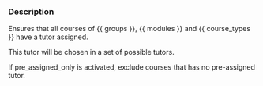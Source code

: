 ### Description
Ensures that all courses of {{ groups }}, 
{{ modules }} 
and {{ course_types }} 
have a tutor assigned.

This tutor will be chosen in a set of possible tutors.

If pre_assigned_only is activated, exclude courses that has no pre-assigned tutor.